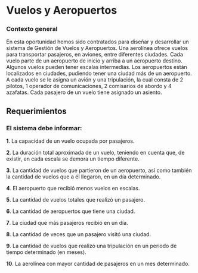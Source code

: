 # Vuelos y Aeropuertos 
### Contexto general 
En esta oportunidad hemos sido contratados para diseñar y desarrollar un sistema de Gestión de Vuelos y Aeropuertos.  Una aerolínea ofrece vuelos para transportar pasajeros, en aviones, entre diferentes ciudades.  Cada vuelo parte de un aeropuerto de inicio y arriba a un aeropuerto destino. Algunos vuelos pueden tener escalas intermedias. Los aeropuertos están localizados en ciudades, pudiendo tener una ciudad más de un aeropuerto.  A cada vuelo se le asigna un avión y una tripulación, la cual consta de 2 pilotos, 1 operador de comunicaciones, 2 comisarios de abordo y 4 azafatas.  Cada pasajero de un vuelo tiene asignado un asiento. 

## Requerimientos 

### El sistema debe informar: 
**1**. La capacidad de un vuelo ocupada por pasajeros. 

**2**. La duración total aproximada de un vuelo, teniendo en cuenta que, de existir, en cada escala se demora un tiempo diferente. 

**3**. La cantidad de vuelos que partieron de un aeropuerto, así como también la cantidad de vuelos que a él llegaron, en un día determinado. 

**4**. El aeropuerto que recibió menos vuelos en escalas. 

**5**. La cantidad de vuelos totales que realizó un pasajero. 

**6**. La cantidad de aeropuertos que tiene una ciudad. 

**7**. La ciudad que más pasajeros recibió en un día. 

**8**. La cantidad de veces que un pasajero visitó una ciudad. 

**9**. La cantidad de vuelos que realizó una tripulación en un periodo de tiempo determinado (en meses). 

**10**. La aerolínea con mayor cantidad de pasajeros en un mes determinado. 
